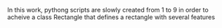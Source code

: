 In this work, pythong scripts are slowly created from 1 to 9 in order to acheive a class Rectangle that defines a rectangle with several features
